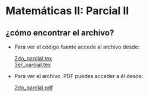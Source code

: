 # Matemáticas II: Parcial II

## ¿cómo encontrar el archivo?
- Para ver el código fuente accede al archivo desde:

    <a href="/2do_parcial.tex">2do_parcial.tex</a><br>
    <a href="/3der_parcial.tex">3er_parcial.tex</a>
    
- Para ver el archivo .PDF puedes acceder a él desde:
  
    <a href="/2do_parcial.pdf">2do_parcial.pdf</a>
